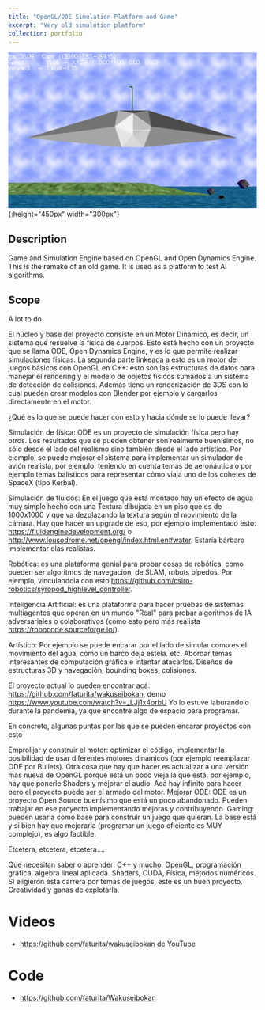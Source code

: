 ```yaml
---
title: "OpenGL/ODE Simulation Platform and Game"
excerpt: "Very old simulation platform"
collection: portfolio
---
```


![Descriptor](/images/waku.png){:height="450px" width="300px"}

## Description

Game and Simulation Engine based on OpenGL and Open Dynamics Engine.  This is the remake of an old game.  It is used as a platform to test AI algorithms.

## Scope

A lot to do.

El núcleo y base del proyecto consiste en un Motor Dinámico, es decir, un sistema que resuelve la física de cuerpos.  Esto está hecho con un proyecto que se llama ODE, Open Dynamics Engine, y es lo que permite realizar simulaciones físicas.  La segunda parte linkeada a esto es un motor de juegos básicos con OpenGL en C++: esto son las estructuras de datos para manejar el rendering y el modelo de objetos físicos sumados a un sistema de detección de colisiones. Además tiene un renderización de 3DS con lo cual pueden crear modelos con Blender por ejemplo y cargarlos directamente en el motor.

¿Qué es lo que se puede hacer con esto y hacia dónde se lo puede llevar?

Simulación de física: ODE es un proyecto de simulación física pero hay otros. Los resultados que se pueden obtener son realmente buenísimos, no sólo desde el lado del realismo sino también desde el lado artístico.  Por ejemplo, se puede mejorar el sistema para implementar un simulador de avión realista, por ejemplo, teniendo en cuenta temas de aeronáutica o por ejemplo temas balísticos para representar cómo viaja uno de los cohetes de SpaceX (tipo Kerbal).  

Simulación de fluidos:  En el juego que está montado hay un efecto de agua muy simple hecho con una Textura dibujada en un piso que es de 1000x1000 y que va dezplazando la textura según el movimiento de la cámara.  Hay que hacer un upgrade de eso, por ejemplo implementado esto: https://fluidenginedevelopment.org/ o http://www.lousodrome.net/opengl/index.html.en#water.  Estaría bárbaro implementar olas realistas.

Robótica: es una plataforma genial para probar cosas de robótica, como pueden ser algoritmos de navegación, de SLAM, robots bípedos.  Por ejemplo, vinculandola con esto https://github.com/csiro-robotics/syropod_highlevel_controller.

Inteligencia Artificial:  es una plataforma para hacer pruebas de sistemas multiagentes que operan en un mundo "Real" para probar algoritmos de IA adversariales o colaborativos (como esto pero más realista https://robocode.sourceforge.io/).   

Artístico: Por ejemplo se puede encarar por el lado de simular como es el movimiento del agua, como un barco deja estela. etc.  Abordar temas interesantes de computación gráfica e intentar atacarlos.  Diseños de estructuras 3D y navegación, bounding boxes, colisiones.

El proyecto actual lo pueden encontrar acá:  https://github.com/faturita/wakuseibokan, demo https://www.youtube.com/watch?v=_LJj1x4orbU
Yo lo estuve laburandolo durante la pandemia, ya que encontré algo de espacio para programar.

En concreto, algunas puntas por las que se pueden encarar proyectos con esto

Emprolijar y construir el motor:  optimizar el código, implementar la posibilidad de usar diferentes motores dinámicos (por ejemplo reemplazar ODE por Bullets).  Otra cosa que hay que hacer es actualizar a una versión más nueva de OpenGL porque está un poco vieja la que está, por ejemplo, hay que ponerle Shaders y mejorar el audio.  Acá hay infinito para hacer pero el proyecto puede ser el armado del motor.
Mejorar ODE:  ODE es un proyecto Open Source buenísimo que está un poco abandonado.  Pueden trabajar en ese proyecto implementando mejoras y contribuyendo.
Gaming: pueden usarla como base para construir un juego que quieran.  La base está y si bien hay que mejorarla (programar un juego eficiente es MUY complejo), es algo factible.

Etcetera, etcetera, etcetera....

Que necesitan saber o aprender: C++ y mucho. OpenGL, programación gráfica, algebra lineal aplicada.  Shaders, CUDA, Física, métodos numéricos.  Si eligieron esta carrera por temas de juegos, este es un buen proyecto. Creatividad y ganas de explotarla.

# Videos

* https://github.com/faturita/wakuseibokan de YouTube


# Code 
* <https://github.com/faturita/Wakuseibokan>






